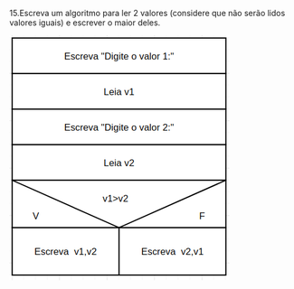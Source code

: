 15.Escreva um algoritmo para ler 2 valores (considere que não serão lidos valores iguais) e escrever o maior deles.


![](https://github.com/Yxav/proglogic/blob/apnp/exercicios-2/15/15.png) 
